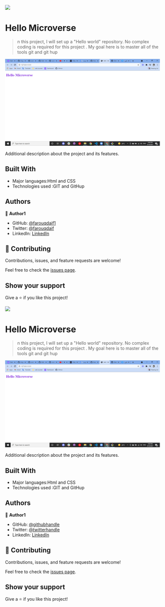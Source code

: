 ![](https://img.shields.io/badge/Microverse-blueviolet)

# Hello Microverse

> n this project, I will set up a "Hello world" repository. No complex coding is required for this project . My goal here is to master all of the tools git and git hup  

![screenshot](./app_screenshot.png)

Additional description about the project and its features.

## Built With

- Major languages:Html and CSS
- Technologies used :GIT and GitHup 


## Authors

👤 **Author1**

- GitHub: [@farouqdaif1](https://github.com/farouqdaif1)
- Twitter: [@farouqdaif](https://twitter.com/farouqdaif)
- LinkedIn: [LinkedIn](https://www.linkedin.com/in/farouqdaif/https://www.linkedin.com/in/farouqdaif/)


## 🤝 Contributing

Contributions, issues, and feature requests are welcome!

Feel free to check the [issues page](../../issues/).

## Show your support

Give a ⭐️ if you like this project!




![](https://img.shields.io/badge/Microverse-blueviolet)

# Hello Microverse

> n this project, I will set up a "Hello world" repository. No complex coding is required for this project . My goal here is to master all of the tools git and git hup  

![screenshot](./app_screenshot.png)

Additional description about the project and its features.

## Built With

- Major languages:Html and CSS
- Technologies used :GIT and GitHup 


## Authors

👤 **Author1**

- GitHub: [@githubhandle](https://github.com/githubhandle)
- Twitter: [@twitterhandle](https://twitter.com/twitterhandle)
- LinkedIn: [LinkedIn](https://linkedin.com/in/linkedinhandle)


## 🤝 Contributing

Contributions, issues, and feature requests are welcome!

Feel free to check the [issues page](../../issues/).

## Show your support

Give a ⭐️ if you like this project!




